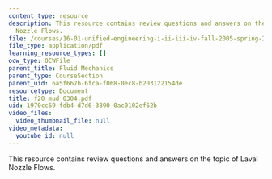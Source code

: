 ```yaml
---
content_type: resource
description: This resource contains review questions and answers on the topic of Laval
  Nozzle Flows.
file: /courses/16-01-unified-engineering-i-ii-iii-iv-fall-2005-spring-2006/1970cc69fdb4d7d638900ac0102ef62b_f20_mud_0304.pdf
file_type: application/pdf
learning_resource_types: []
ocw_type: OCWFile
parent_title: Fluid Mechanics
parent_type: CourseSection
parent_uid: 6a5f667b-6fca-f068-0ec8-b203122154de
resourcetype: Document
title: f20_mud_0304.pdf
uid: 1970cc69-fdb4-d7d6-3890-0ac0102ef62b
video_files:
  video_thumbnail_file: null
video_metadata:
  youtube_id: null
---
```

This resource contains review questions and answers on the topic of Laval Nozzle Flows.